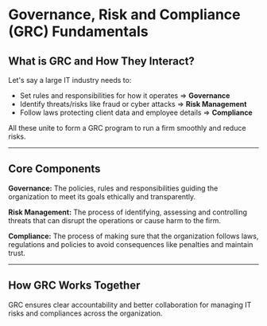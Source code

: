 # Governance, Risk and Compliance (GRC) Fundamentals

## What is GRC and How They Interact?

Let's say a large IT industry needs to:
* Set rules and responsibilities for how it operates ⇒ **Governance**
* Identify threats/risks like fraud or cyber attacks ⇒ **Risk Management**
* Follow laws protecting client data and employee details ⇒ **Compliance**

All these unite to form a GRC program to run a firm smoothly and reduce risks.

---

## Core Components

**Governance:** The policies, rules and responsibilities guiding the organization to meet its goals ethically and transparently.

**Risk Management:** The process of identifying, assessing and controlling threats that can disrupt the operations or cause harm to the firm.

**Compliance:** The process of making sure that the organization follows laws, regulations and policies to avoid consequences like penalties and maintain trust.

---

## How GRC Works Together

GRC ensures clear accountability and better collaboration for managing IT risks and compliances across the organization.
